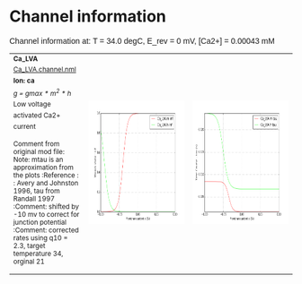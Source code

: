Channel information
===================
    
<p style="font-family:arial">Channel information at: T = 34.0 degC, E_rev = 0 mV, [Ca2+] = 0.00043 mM</p>

<table>
    <tr>
<td width="120px">
            <sup><b>Ca_LVA</b><br/>
            <a href="../Ca_LVA.channel.nml">Ca_LVA.channel.nml</a><br/>
            <b>Ion: ca</b><br/>
            <i>g = gmax * m<sup>2</sup> * h </i><br/>
            Low voltage activated Ca2+ current
            
Comment from original mod file: 
Note: mtau is an approximation from the plots
:Reference : :		Avery and Johnston 1996, tau from Randall 1997
:Comment: shifted by -10 mv to correct for junction potential
:Comment: corrected rates using q10 = 2.3, target temperature 34, orginal 21</sup>
</td>
<td>
<a href="Ca_LVA.inf.png"><img alt="Ca_LVA steady state" src="Ca_LVA.inf.png" height="220"/></a>
</td>
<td>
<a href="Ca_LVA.tau.png"><img alt="Ca_LVA time course" src="Ca_LVA.tau.png" height="220"/></a>
</td>
</tr>
</table>

